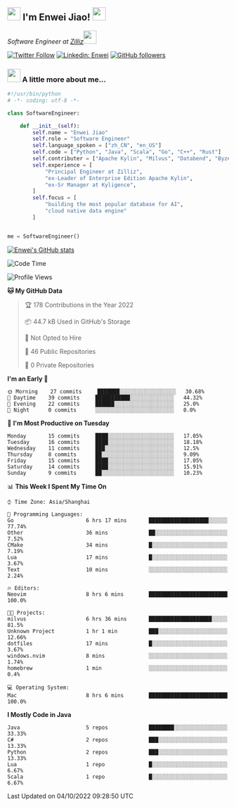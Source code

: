 <h2><img src="https://emojis.slackmojis.com/emojis/images/1531849430/4246/blob-sunglasses.gif?1531849430" width="30"/> I'm  Enwei Jiao! <img src="https://media.giphy.com/media/juBt25nT1KGys/giphy.gif" width=30> </h2>
<!-- <img align='right' src="https://media.giphy.com/media/M9gbBd9nbDrOTu1Mqx/giphy.gif" width="230"> -->
<p><em>Software Engineer at <a href="https://zilliz.com/">Zilliz</a><img src="https://media.giphy.com/media/WUlplcMpOCEmTGBtBW/giphy.gif" width="30"></em></p>

[![Twitter Follow](https://img.shields.io/twitter/follow/misteranmol?label=Follow)](https://twitter.com/intent/follow?screen_name=EnweiJiao)
[![Linkedin: Enwei](https://img.shields.io/badge/-enwei-blue?style=&logo=Linkedin&logoColor=white&link=https://www.linkedin.com/in/enwei-jiao-41192a97)](https://www.linkedin.com/in/enwei-jiao-41192a97/)
[![GitHub followers](https://img.shields.io/github/followers/jiaoew1991?label=Follow&style=social)](https://github.com/jiaoew1991)


### <img src="https://media.giphy.com/media/VgCDAzcKvsR6OM0uWg/giphy.gif" width="30"> A little more about me...  

```python
#!/usr/bin/python
# -*- coding: utf-8 -*-

class SoftwareEngineer:

    def __init__(self):
        self.name = "Enwei Jiao"
        self.role = "Software Engineer"
        self.language_spoken = ["zh_CN", "en_US"]
        self.code = ["Python", "Java", "Scala", "Go", "C++", "Rust"]
        self.contributer = ["Apache Kylin", "Milvus", "Databend", "Byzer-Lang"]
        self.experience = [
            "Principal Engineer at Zilliz",
            "ex-Leader of Enterprise Edition Apache Kylin",
            "ex-Sr Manager at Kyligence",
        ]
        self.focus = [
            "building the most popular database for AI",
            "cloud native data engine"
        ]


me = SoftwareEngineer()
```

[![Enwei's GitHub stats](https://github-readme-stats.vercel.app/api?username=jiaoew1991&count_private=true&show_icons=true)](https://github.com/jiaoew1991/jiaoew1991)

<!-- [![Top Langs](https://github-readme-stats.vercel.app/api/top-langs/?username=jiaoew1991&layout=compact)](https://github.com/jiaoew1991/jiaoew1991) -->

<!--START_SECTION:waka-->
![Code Time](http://img.shields.io/badge/Code%20Time-169%20hrs%2017%20mins-blue)

![Profile Views](http://img.shields.io/badge/Profile%20Views-0-blue)

**🐱 My GitHub Data** 

> 🏆 178 Contributions in the Year 2022
 > 
> 📦 44.7 kB Used in GitHub's Storage 
 > 
> 🚫 Not Opted to Hire
 > 
> 📜 46 Public Repositories 
 > 
> 🔑 0 Private Repositories  
 > 
**I'm an Early 🐤** 

```text
🌞 Morning    27 commits     ███████░░░░░░░░░░░░░░░░░░   30.68% 
🌆 Daytime    39 commits     ███████████░░░░░░░░░░░░░░   44.32% 
🌃 Evening    22 commits     ██████░░░░░░░░░░░░░░░░░░░   25.0% 
🌙 Night      0 commits      ░░░░░░░░░░░░░░░░░░░░░░░░░   0.0%

```
📅 **I'm Most Productive on Tuesday** 

```text
Monday       15 commits     ████░░░░░░░░░░░░░░░░░░░░░   17.05% 
Tuesday      16 commits     ████░░░░░░░░░░░░░░░░░░░░░   18.18% 
Wednesday    11 commits     ███░░░░░░░░░░░░░░░░░░░░░░   12.5% 
Thursday     8 commits      ██░░░░░░░░░░░░░░░░░░░░░░░   9.09% 
Friday       15 commits     ████░░░░░░░░░░░░░░░░░░░░░   17.05% 
Saturday     14 commits     ████░░░░░░░░░░░░░░░░░░░░░   15.91% 
Sunday       9 commits      ██░░░░░░░░░░░░░░░░░░░░░░░   10.23%

```


📊 **This Week I Spent My Time On** 

```text
⌚︎ Time Zone: Asia/Shanghai

💬 Programming Languages: 
Go                       6 hrs 17 mins       ███████████████████░░░░░░   77.74% 
Other                    36 mins             ██░░░░░░░░░░░░░░░░░░░░░░░   7.52% 
CMake                    34 mins             █░░░░░░░░░░░░░░░░░░░░░░░░   7.19% 
Lua                      17 mins             █░░░░░░░░░░░░░░░░░░░░░░░░   3.67% 
Text                     10 mins             ░░░░░░░░░░░░░░░░░░░░░░░░░   2.24%

🔥 Editors: 
Neovim                   8 hrs 6 mins        █████████████████████████   100.0%

🐱‍💻 Projects: 
milvus                   6 hrs 36 mins       ████████████████████░░░░░   81.5% 
Unknown Project          1 hr 1 min          ███░░░░░░░░░░░░░░░░░░░░░░   12.66% 
dotfiles                 17 mins             █░░░░░░░░░░░░░░░░░░░░░░░░   3.67% 
windows.nvim             8 mins              ░░░░░░░░░░░░░░░░░░░░░░░░░   1.74% 
homebrew                 1 min               ░░░░░░░░░░░░░░░░░░░░░░░░░   0.4%

💻 Operating System: 
Mac                      8 hrs 6 mins        █████████████████████████   100.0%

```

**I Mostly Code in Java** 

```text
Java                     5 repos             ████████░░░░░░░░░░░░░░░░░   33.33% 
C#                       2 repos             ███░░░░░░░░░░░░░░░░░░░░░░   13.33% 
Python                   2 repos             ███░░░░░░░░░░░░░░░░░░░░░░   13.33% 
Lua                      1 repo              █░░░░░░░░░░░░░░░░░░░░░░░░   6.67% 
Scala                    1 repo              █░░░░░░░░░░░░░░░░░░░░░░░░   6.67%

```



 Last Updated on 04/10/2022 09:28:50 UTC
<!--END_SECTION:waka-->

